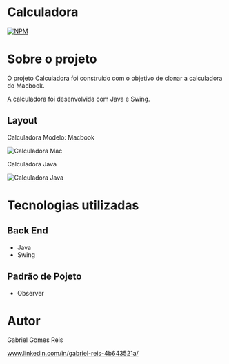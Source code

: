 # Calculadora 
[![NPM](https://img.shields.io/npm/l/react)](https://github.com/Gab-engsoftware/calculadora/blob/master/LICENSE) 

# Sobre o projeto

O projeto Calculadora foi construído com o objetivo de clonar a calculadora do Macbook.

A calculadora  foi desenvolvida com Java e Swing. 

## Layout
Calculadora Modelo: Macbook

![Calculadora Mac](https://user-images.githubusercontent.com/89217325/184657170-c74e8d0b-08d6-4030-bd1c-d0a6c72865f4.jpeg)

Calculadora Java

![Calculadora Java](https://user-images.githubusercontent.com/89217325/184656316-ba3c020a-bdbc-4bec-a9b5-cf7bcb981bb7.jpeg)

# Tecnologias utilizadas
## Back End
- Java 
- Swing
## Padrão de Pojeto
- Observer

# Autor

Gabriel Gomes Reis

www.linkedin.com/in/gabriel-reis-4b643521a/

